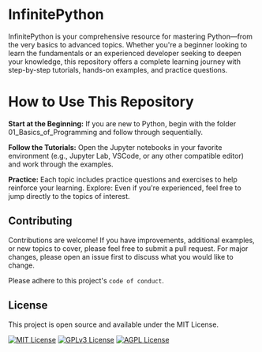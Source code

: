 
# InfinitePython 

InfinitePython is your comprehensive resource for mastering Python—from the very basics to advanced topics. Whether you're a beginner looking to learn the fundamentals or an experienced developer seeking to deepen your knowledge, this repository offers a complete learning journey with step-by-step tutorials, hands-on examples, and practice questions.




# How to Use This Repository

**Start at the Beginning:** If you are new to Python, begin with the folder 01_Basics_of_Programming and follow through sequentially.

**Follow the Tutorials:** Open the Jupyter notebooks in your favorite environment (e.g., Jupyter Lab, VSCode, or any other compatible editor) and work through the examples.

**Practice:** Each topic includes practice questions and exercises to help reinforce your learning.
Explore: Even if you're experienced, feel free to jump directly to the topics of interest.

## Contributing

Contributions are welcome! If you have improvements, additional examples, or new topics to cover, please feel free to submit a pull request. For major changes, please open an issue first to discuss what you would like to change.

Please adhere to this project's `code of conduct`.



## License 

This project is open source and available under the MIT License.



[![MIT License](https://img.shields.io/badge/License-MIT-green.svg)](https://choosealicense.com/licenses/mit/)
[![GPLv3 License](https://img.shields.io/badge/License-GPL%20v3-yellow.svg)](https://opensource.org/licenses/)
[![AGPL License](https://img.shields.io/badge/license-AGPL-blue.svg)](http://www.gnu.org/licenses/agpl-3.0)
